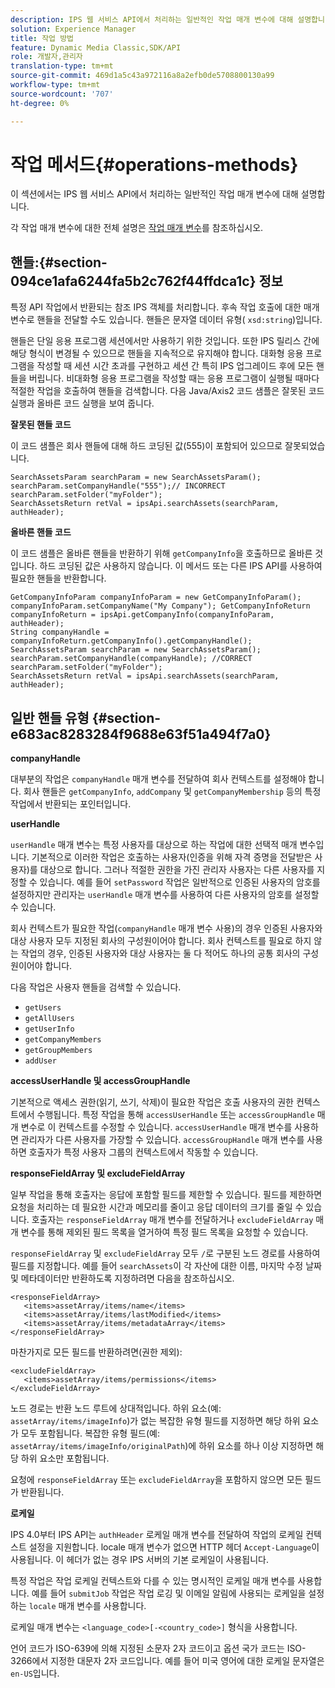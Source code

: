 ```yaml
---
description: IPS 웹 서비스 API에서 처리하는 일반적인 작업 매개 변수에 대해 설명합니다.
solution: Experience Manager
title: 작업 방법
feature: Dynamic Media Classic,SDK/API
role: 개발자,관리자
translation-type: tm+mt
source-git-commit: 469d1a5c43a972116a8a2efb0de5708800130a99
workflow-type: tm+mt
source-wordcount: '707'
ht-degree: 0%

---
```



# 작업 메서드{#operations-methods}

이 섹션에서는 IPS 웹 서비스 API에서 처리하는 일반적인 작업 매개 변수에 대해 설명합니다.

각 작업 매개 변수에 대한 전체 설명은 [작업 매개 변수](/help/aem-ips-api/operations/c-operations-intro/c-methods/c-methods.md)를 참조하십시오.

## 핸들:{#section-094ce1afa6244fa5b2c762f44ffdca1c} 정보

특정 API 작업에서 반환되는 참조 IPS 객체를 처리합니다. 후속 작업 호출에 대한 매개 변수로 핸들을 전달할 수도 있습니다. 핸들은 문자열 데이터 유형( `xsd:string`)입니다.

핸들은 단일 응용 프로그램 세션에서만 사용하기 위한 것입니다. 또한 IPS 릴리스 간에 해당 형식이 변경될 수 있으므로 핸들을 지속적으로 유지해야 합니다. 대화형 응용 프로그램을 작성할 때 세션 시간 초과를 구현하고 세션 간 특히 IPS 업그레이드 후에 모든 핸들을 버립니다. 비대화형 응용 프로그램을 작성할 때는 응용 프로그램이 실행될 때마다 적절한 작업을 호출하여 핸들을 검색합니다. 다음 Java/Axis2 코드 샘플은 잘못된 코드 실행과 올바른 코드 실행을 보여 줍니다.

**잘못된 핸들 코드**

이 코드 샘플은 회사 핸들에 대해 하드 코딩된 값(555)이 포함되어 있으므로 잘못되었습니다.

```
SearchAssetsParam searchParam = new SearchAssetsParam(); searchParam.setCompanyHandle("555");// INCORRECT 
searchParam.setFolder("myFolder"); 
SearchAssetsReturn retVal = ipsApi.searchAssets(searchParam, authHeader);
```

**올바른 핸들 코드**

이 코드 샘플은 올바른 핸들을 반환하기 위해 `getCompanyInfo`을 호출하므로 올바른 것입니다. 하드 코딩된 값은 사용하지 않습니다. 이 메서드 또는 다른 IPS API를 사용하여 필요한 핸들을 반환합니다.

```
GetCompanyInfoParam companyInfoParam = new GetCompanyInfoParam(); 
companyInfoParam.setCompanyName("My Company"); GetCompanyInfoReturn companyInfoReturn = ipsApi.getCompanyInfo(companyInfoParam, authHeader); 
String companyHandle = companyInfoReturn.getCompanyInfo().getCompanyHandle(); 
SearchAssetsParam searchParam = new SearchAssetsParam(); searchParam.setCompanyHandle(companyHandle); //CORRECT 
searchParam.setFolder("myFolder"); 
SearchAssetsReturn retVal = ipsApi.searchAssets(searchParam, authHeader);
```

## 일반 핸들 유형 {#section-e683ac8283284f9688e63f51a494f7a0}

**companyHandle**

대부분의 작업은 `companyHandle` 매개 변수를 전달하여 회사 컨텍스트를 설정해야 합니다. 회사 핸들은 `getCompanyInfo`, `addCompany` 및 `getCompanyMembership` 등의 특정 작업에서 반환되는 포인터입니다.

**userHandle**

`userHandle` 매개 변수는 특정 사용자를 대상으로 하는 작업에 대한 선택적 매개 변수입니다. 기본적으로 이러한 작업은 호출하는 사용자(인증을 위해 자격 증명을 전달받은 사용자)를 대상으로 합니다. 그러나 적절한 권한을 가진 관리자 사용자는 다른 사용자를 지정할 수 있습니다. 예를 들어 `setPassword` 작업은 일반적으로 인증된 사용자의 암호를 설정하지만 관리자는 `userHandle` 매개 변수를 사용하여 다른 사용자의 암호를 설정할 수 있습니다.

회사 컨텍스트가 필요한 작업(`companyHandle` 매개 변수 사용)의 경우 인증된 사용자와 대상 사용자 모두 지정된 회사의 구성원이어야 합니다. 회사 컨텍스트를 필요로 하지 않는 작업의 경우, 인증된 사용자와 대상 사용자는 둘 다 적어도 하나의 공통 회사의 구성원이어야 합니다.

다음 작업은 사용자 핸들을 검색할 수 있습니다.

* `getUsers`
* `getAllUsers`
* `getUserInfo`
* `getCompanyMembers`
* `getGroupMembers`
* `addUser`

**accessUserHandle 및 accessGroupHandle**

기본적으로 액세스 권한(읽기, 쓰기, 삭제)이 필요한 작업은 호출 사용자의 권한 컨텍스트에서 수행됩니다. 특정 작업을 통해 `accessUserHandle` 또는 `accessGroupHandle` 매개 변수로 이 컨텍스트를 수정할 수 있습니다. `accessUserHandle` 매개 변수를 사용하면 관리자가 다른 사용자를 가장할 수 있습니다. `accessGroupHandle` 매개 변수를 사용하면 호출자가 특정 사용자 그룹의 컨텍스트에서 작동할 수 있습니다.

**responseFieldArray 및 excludeFieldArray**

일부 작업을 통해 호출자는 응답에 포함할 필드를 제한할 수 있습니다. 필드를 제한하면 요청을 처리하는 데 필요한 시간과 메모리를 줄이고 응답 데이터의 크기를 줄일 수 있습니다. 호출자는 `responseFieldArray` 매개 변수를 전달하거나 `excludeFieldArray` 매개 변수를 통해 제외된 필드 목록을 열거하여 특정 필드 목록을 요청할 수 있습니다.

`responseFieldArray` 및 `excludeFieldArray` 모두 `/`로 구분된 노드 경로를 사용하여 필드를 지정합니다. 예를 들어 `searchAssets`이 각 자산에 대한 이름, 마지막 수정 날짜 및 메타데이터만 반환하도록 지정하려면 다음을 참조하십시오.

```
<responseFieldArray> 
   <items>assetArray/items/name</items> 
   <items>assetArray/items/lastModified</items> 
   <items>assetArray/items/metadataArray</items> 
</responseFieldArray>
```

마찬가지로 모든 필드를 반환하려면(권한 제외):

```
<excludeFieldArray> 
   <items>assetArray/items/permissions</items> 
</excludeFieldArray>
```

노드 경로는 반환 노드 루트에 상대적입니다. 하위 요소(예: `assetArray/items/imageInfo`)가 없는 복잡한 유형 필드를 지정하면 해당 하위 요소가 모두 포함됩니다. 복잡한 유형 필드(예: `assetArray/items/imageInfo/originalPath`)에 하위 요소를 하나 이상 지정하면 해당 하위 요소만 포함됩니다.

요청에 `responseFieldArray` 또는 `excludeFieldArray`을 포함하지 않으면 모든 필드가 반환됩니다.

**로케일**

IPS 4.0부터 IPS API는 `authHeader` 로케일 매개 변수를 전달하여 작업의 로케일 컨텍스트 설정을 지원합니다. locale 매개 변수가 없으면 HTTP 헤더 `Accept-Language`이 사용됩니다. 이 헤더가 없는 경우 IPS 서버의 기본 로케일이 사용됩니다.

특정 작업은 작업 로케일 컨텍스트와 다를 수 있는 명시적인 로케일 매개 변수를 사용합니다. 예를 들어 `submitJob` 작업은 작업 로깅 및 이메일 알림에 사용되는 로케일을 설정하는 `locale` 매개 변수를 사용합니다.

로케일 매개 변수는 `<language_code>[-<country_code>]` 형식을 사용합니다.

언어 코드가 ISO-639에 의해 지정된 소문자 2자 코드이고 옵션 국가 코드는 ISO-3266에서 지정한 대문자 2자 코드입니다. 예를 들어 미국 영어에 대한 로케일 문자열은 `en-US`입니다.
